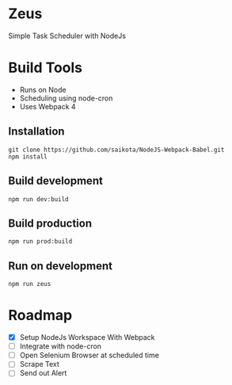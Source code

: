 # Zeus
Simple Task Scheduler with NodeJs 

# Build Tools
- Runs on Node
- Scheduling using node-cron
- Uses Webpack 4


## Installation

```
git clone https://github.com/saikota/NodeJS-Webpack-Babel.git
npm install
```

## Build development

```
npm run dev:build
```

## Build production

```
npm run prod:build
```

## Run on development

```
npm run zeus
```

# Roadmap

- [x] Setup NodeJs Workspace With Webpack
- [ ] Integrate with node-cron
- [ ] Open Selenium Browser at scheduled time
- [ ] Scrape Text
- [ ] Send out Alert